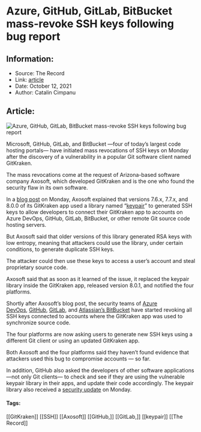 # Azure, GitHub, GitLab, BitBucket mass-revoke SSH keys following bug report
### 

## Information:
+ Source: The Record
+ Link: [article](https://therecord.media/azure-github-gitlab-bitbucket-mass-revoke-ssh-keys-following-bug-report/)
+ Date: October 12, 2021
+ Author: Catalin Cimpanu


## Article:
![Azure, GitHub, GitLab, BitBucket mass-revoke SSH keys following bug report](https://therecord.media/wp-content/uploads/2021/10/SSH-keys.jpg)

Microsoft, GitHub, GitLab, and BitBucket —four of today’s largest code hosting portals— have initiated mass revocations of SSH keys on Monday after the discovery of a vulnerability in a popular Git software client named GitKraken.


The mass revocations come at the request of Arizona-based software company Axosoft, which developed GitKraken and is the one who found the security flaw in its own software.


In a [blog post](https://www.gitkraken.com/blog/weak-ssh-key-fix) on Monday, Axosoft explained that versions 7.6.x, 7.7.x, and 8.0.0 of its GitKraken app used a library named “[keypair](https://www.npmjs.com/package/keypair)” to generated SSH keys to allow developers to connect their GitKraken app to accounts on Azure DevOps, GitHub, GitLab, BitBucket, or other remote Git source code hosting servers.


But Axosoft said that older versions of this library generated RSA keys with low entropy, meaning that attackers could use the library, under certain conditions, to generate duplicate SSH keys.


The attacker could then use these keys to access a user’s account and steal proprietary source code.


Axosoft said that as soon as it learned of the issue, it replaced the keypair library inside the GitKraken app, released version 8.0.1, and notified the four platforms.


Shortly after Axosoft’s blog post, the security teams of [Azure DevOps](https://devblogs.microsoft.com/devops/azure-devops-response-to-gitkraken-ssh-bug/), [GitHub](https://github.blog/2021-10-11-github-security-update-revoking-weakly-generated-ssh-keys/), [GitLab](https://about.gitlab.com/blog/2021/10/11/notice-for-gitkraken-users-with-gitlab/), and [Atlassian’s BitBucket](https://bitbucket.org/blog/action-required-for-gitkraken-users-using-ssh) have started revoking all SSH keys connected to accounts where the GitKraken app was used to synchronize source code.


The four platforms are now asking users to generate new SSH keys using a different Git client or using an updated GitKraken app.


Both Axosoft and the four platforms said they haven’t found evidence that attackers used this bug to compromise accounts — so far.


In addition, GitHub also asked the developers of other software applications —not only Git clients— to check and see if they are using the vulnerable keypair library in their apps, and update their code accordingly. The keypair library also received a [security update](https://github.com/juliangruber/keypair/releases/tag/v1.0.4) on Monday.





#### Tags:
[[GitKraken]] [[SSH]] [[Axosoft]] [[GitHub,]] [[GitLab,]] [[keypair]] [[The Record]]

